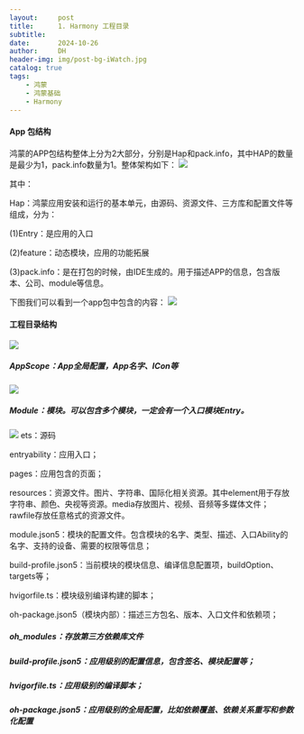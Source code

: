 ```yaml
---
layout:     post
title:      1. Harmony 工程目录
subtitle:   
date:       2024-10-26
author:     DH
header-img: img/post-bg-iWatch.jpg 
catalog: true
tags:
    - 鸿蒙
    - 鸿蒙基础
    - Harmony
---
```

#### App 包结构

鸿蒙的APP包结构整体上分为2大部分，分别是Hap和pack.info，其中HAP的数量是最少为1，pack.info数量为1。整体架构如下：
![](https://camo.githubusercontent.com/abf25932e1096caedbd77bbf64ebb692ff9cfc5055ec13d4d6701968c9c02d69/68747470733a2f2f692d626c6f672e6373646e696d672e636e2f6469726563742f37663766373263326538373634663161623030326639663465373636343738362e706e67)

其中：

Hap：鸿蒙应用安装和运行的基本单元，由源码、资源文件、三方库和配置文件等组成，分为：

(1)Entry：是应用的入口

(2)feature：动态模块，应用的功能拓展

(3)pack.info：是在打包的时候，由IDE生成的。用于描述APP的信息，包含版本、公司、module等信息。

下图我们可以看到一个app包中包含的内容：
![](https://camo.githubusercontent.com/f57e1dea8282932716f5c9fac5d631818bac3b51f4661caf3ded74d6c43c33fd/68747470733a2f2f692d626c6f672e6373646e696d672e636e2f6469726563742f63623539636361376334373334386234613038333764646432396535356363622e706e67
)

#### 工程目录结构

![](https://camo.githubusercontent.com/9236af912294c7b1a989859400d6fcb0ae2fb8d0dd0cdc3ff745ce2eb0369ded/68747470733a2f2f692d626c6f672e6373646e696d672e636e2f6469726563742f61663735396363663636643934323465383033336230653139643836363236662e706e67
)

#####  AppScope：App全局配置，App名字、ICon等
![](https://camo.githubusercontent.com/bf0d344a65dfbabd810a6a149e6b459c7316813384a0e6546de5b156225fe0e8/68747470733a2f2f692d626c6f672e6373646e696d672e636e2f6469726563742f37316166313634393334313034356134613036363834353030633334653239622e706e67)
#####  Module：模块。可以包含多个模块，一定会有一个入口模块Entry。
![](https://camo.githubusercontent.com/df291cc6c23a0fbcfcfc1d92e2ab6cfcca2608ecfc32ff0787873320ba204fda/68747470733a2f2f692d626c6f672e6373646e696d672e636e2f6469726563742f31636162653261333935376234353533383062366162316336626335643431302e706e67
)
ets：源码

entryability：应用入口；

pages：应用包含的页面；

resources：资源文件。图片、字符串、国际化相关资源。其中element用于存放字符串、颜色、央视等资源。media存放图片、视频、音频等多媒体文件；rawfile存放任意格式的资源文件。

module.json5：模块的配置文件。包含模块的名字、类型、描述、入口Ability的名字、支持的设备、需要的权限等信息；

build-profile.json5：当前模块的模块信息、编译信息配置项，buildOption、targets等；

hvigorfile.ts：模块级别编译构建的脚本；

oh-package.json5（模块内部）：描述三方包名、版本、入口文件和依赖项；


#####  oh_modules：存放第三方依赖库文件
#####  build-profile.json5：应用级别的配置信息，包含签名、模块配置等；
#####  hvigorfile.ts：应用级别的编译脚本；
#####  oh-package.json5：应用级别的全局配置，比如依赖覆盖、依赖关系重写和参数化配置
